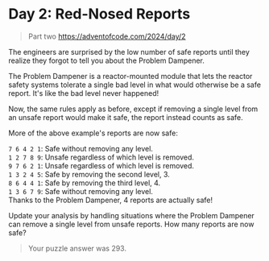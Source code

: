 # Day 2: Red-Nosed Reports

> Part two https://adventofcode.com/2024/day/2

The engineers are surprised by the low number of safe reports until they realize they forgot to tell you about the Problem Dampener.

The Problem Dampener is a reactor-mounted module that lets the reactor safety systems tolerate a single bad level in what would otherwise be a safe report. It's like the bad level never happened!

Now, the same rules apply as before, except if removing a single level from an unsafe report would make it safe, the report instead counts as safe.

More of the above example's reports are now safe:

```7 6 4 2 1```: Safe without removing any level. <br>
```1 2 7 8 9```: Unsafe regardless of which level is removed.<br>
```9 7 6 2 1```: Unsafe regardless of which level is removed.<br>
```1 3 2 4 5```: Safe by removing the second level, 3.<br>
```8 6 4 4 1```: Safe by removing the third level, 4.<br>
```1 3 6 7 9```: Safe without removing any level.<br>
Thanks to the Problem Dampener, 4 reports are actually safe!

Update your analysis by handling situations where the Problem Dampener can remove a single level from unsafe reports. How many reports are now safe?

> Your puzzle answer was 293.